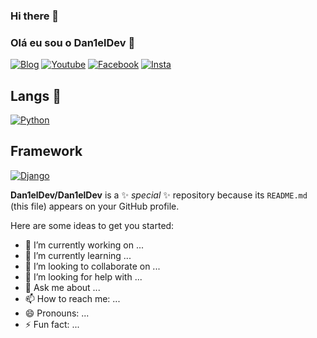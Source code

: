 ### Hi there 👋
### Olá eu sou o Dan1elDev 👋

[![Blog](https://img.shields.io/badge/Blogger-FF5722?style=for-the-badge&logo=blogger&logoColor=white)](caminho)
[![Youtube](https://img.shields.io/badge/YouTube-FF0000?style=for-the-badge&logo=youtube&logoColor=white)](caminho)
[![Facebook](https://img.shields.io/badge/Facebook-1877F2?style=for-the-badge&logo=facebook&logoColor=white)](caminho)
[![Insta](https://img.shields.io/badge/Instagram-E4405F?style=for-the-badge&logo=instagram&logoColor=white)](caminho)

## Langs  🌱
[![Python](https://img.shields.io/badge/Python-14354C?style=for-the-badge&logo=python&logoColor=white)](caminho)

## Framework
[![Django](https://img.shields.io/badge/Django-092E20?style=for-the-badge&logo=django&logoColor=white)](caminho)


**Dan1elDev/Dan1elDev** is a ✨ _special_ ✨ repository because its `README.md` (this file) appears on your GitHub profile.

Here are some ideas to get you started:

- 🔭 I’m currently working on ...
- 🌱 I’m currently learning ...
- 👯 I’m looking to collaborate on ...
- 🤔 I’m looking for help with ...
- 💬 Ask me about ...
- 📫 How to reach me: ...
- 😄 Pronouns: ...
- ⚡ Fun fact: ...

